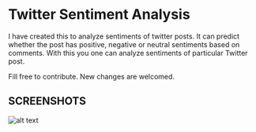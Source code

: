 <h1>Twitter Sentiment Analysis</h1>
I have created this to analyze sentiments of twitter posts. It can predict whether the post has positive, negative or neutral sentiments based on comments. With this you one can analyze sentiments of particular Twitter post.

Fill free to contribute. New changes are welcomed.

<h2>SCREENSHOTS</h2>

![alt text](https://prnt.sc/nislte)
